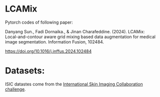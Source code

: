 # LCAMix

Pytorch codes of following paper:


Danyang Sun., Fadi Dornaika., & Jinan Charafeddine. (2024). LCAMix: Local-and-contour aware grid mixing based data augmentation for medical image segmentation. Information Fusion, 102484.


https://doi.org/10.1016/j.inffus.2024.102484


Datasets:
=============================

ISIC datastes come from the [International Skin Imaging Collaboration challenge](https://challenge.isic-archive.com/data/). 


